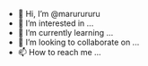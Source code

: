 - 👋 Hi, I’m @marurururu
- 👀 I’m interested in ...
- 🌱 I’m currently learning ...
- 💞️ I’m looking to collaborate on ...
- 📫 How to reach me ...

<!---
marurururu/marurururu is a ✨ special ✨ repository because its `README.md` (this file) appears on your GitHub profile.
You can click the Preview link to take a look at your changes.
--->

